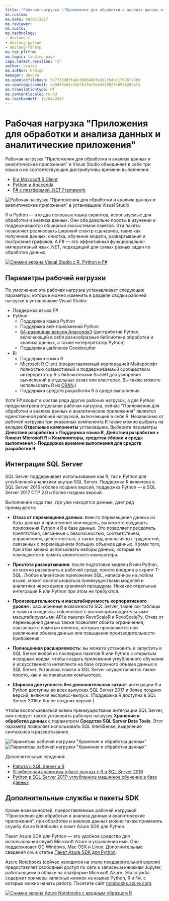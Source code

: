 ```yaml
---
title: "Рабочая нагрузка \"Приложения для обработки и анализа данных и аналитические приложения\" в Visual Studio | Документы Майкрософт"
ms.custom: 
ms.date: 09/05/2017
ms.reviewer: 
ms.suite: 
ms.technology:
- devlang-r
- devlang-python
- devlang-fsharp
ms.tgt_pltfrm: 
ms.topic: landing-page
caps.latest.revision: "1"
author: kraigb
ms.author: kraigb
manager: ghogen
ms.openlocfilehash: 5e7738d03fa0c9b8b460fe1b2fb4bc17076fa3b5
ms.sourcegitcommit: ae9450e81c4167b3fbc9ee5d1992fc693628eafa
ms.translationtype: HT
ms.contentlocale: ru-RU
ms.lasthandoff: 12/04/2017
---
```

# <a name="data-science-and-analytical-applications-workload"></a>Рабочая нагрузка "Приложения для обработки и анализа данных и аналитические приложения"

Рабочая нагрузка "Приложения для обработки и анализа данных и аналитические приложения" в Visual Studio объединяет в себе три языка и их соответствующие дистрибутивы времени выполнения:

- [R и Microsoft R Client](../rtvs/index.md)
- [Python и Anaconda](../python/python-in-visual-studio.md)
- [F# с платформой .NET Framework](https://docs.microsoft.com/dotnet/fsharp/)

![Рабочая нагрузка "Приложения для обработки и анализа данных и аналитические приложения" в установщике Visual Studio](media/data-science-workload.png)

R и Python — это два основных языка скриптов, используемые для обработки и анализа данных. Они оба довольно просты в изучении и поддерживаются обширной экосистемой пакетов. Эти пакеты позволяют реализовать широкий спектр сценариев, таких как получение данных, очистка, обучение модели, развертывания и построение графиков. А F# — это эффективный функционально-императивный язык .NET, подходящий для самых разных задач по обработке данных.

<!--Note link on the image because this one is large -->
[![Снимки экрана Visual Studio с R, Python и F#](media/data-science-workload-screens.png)](media/data-science-workload-screens.png)

## <a name="workload-options"></a>Параметры рабочей нагрузки

По умолчанию эта рабочая нагрузка устанавливает следующие параметры, которые можно изменить в разделе сводки рабочей нагрузки в установщике Visual Studio:

- Поддержка языка F#
- Python:
  - Поддержка языка Python
  - Поддержка веб-приложений Python
  - [64-разрядная версия Anaconda3](https://www.continuum.io) (дистрибутив Python, включающий в себя разнообразные библиотеки обработки и анализа данных, а также интерпретатор Python)
  - Поддержка шаблонов Cookiecutter
- R:
  - Поддержка языка R
  - [Microsoft R Client](/machine-learning-server/r-client/what-is-microsoft-r-client) (предоставляемый корпорацией Майкрософт полностью совместимый и поддерживаемый сообществом интерпретатор R с библиотеками ScaleR для ускорения вычислений в отдельных узлах или кластерах. Вы также можете использовать R из [CRAN](https://cran.r-project.org/).)
  - Поддержка средств разработки R в среде выполнения

Хотя F# входит в состав ряда других рабочих нагрузок, а для Python предусмотрена отдельная рабочая нагрузка, сейчас "Приложения для обработки и анализа данных и аналитические приложения" является единственной рабочей нагрузкой, включающей в себя R. Независимо от рабочей нагрузки три указанных компонента R также можно выбрать на вкладке **Отдельные компоненты** установщика. Выберите параметры **Действия разработки > Поддержка языка R**, **Действия разработки > Клиент Microsoft R** и **Компиляторы, средства сборки и среды выполнения > Поддержка времени выполнения для средств разработки R**.

## <a name="sql-server-integration"></a>Интеграция SQL Server

SQL Server поддерживает использование как R, так и Python для углубленной аналитики внутри SQL Server. Поддержка R включена в SQL Server 2016 и более поздних версий, поддержка Python — в SQL Server 2017 CTP 2.0 и более поздних версий.

Выполнение кода там, где уже находятся данные, дает ряд преимуществ:

- **Отказ от перемещения данных**: вместо перемещения данных из базы данных в приложение или модель, вы можете создавать приложения Python и R в базе данных. Это позволяет преодолеть препятствия, связанные с безопасностью, соответствием, управлением, целостностью, а также ряд аналогичных трудностей, связанных с перемещением больших объемов данных. Кроме того, при этом можно использовать наборы данных, которые не помещаются в память клиентского компьютера.

- **Простота развертывания**: после подготовки модели R или Python, ее можно развернуть в рабочей среде, просто внедрив в скрипт T-SQL. Любое клиентское приложение SQL, написанное на любом языке, может воспользоваться преимуществами моделей и аналитики через вызов хранимой процедуры. Никакие отдельные интеграции R или Python при этом не требуются.

- **Производительность и масштабируемость корпоративного уровня** : расширенные возможности SQL Server, такие как таблицы в памяти и индексы columnstore с высокопроизводительными масштабируемыми API в пакетах RevoScaleR и RevoScalePy. Отказ от перемещения данных также позволяет обойти ограничения, связанные с памятью клиента, которые проявляются при увеличении объема данных или повышении производительности приложения.

- **Полноценная расширяемость**: вы можете установить и запустить в SQL Server любой из последних пакетов R или Python с открытым исходным кодом, чтобы создать приложения углубленного обучения и искусственного интеллекта на базе огромного объема данных в SQL Server. Установка пакета в SQL Server осуществляется также просто, как и на локальном компьютере.

- **Широкая доступность без дополнительных затрат**: интеграции R и Python доступны во всех выпусках SQL Server 2017 и более поздних версий, включая экспресс-выпуск. (Поддержка R доступна в SQL Server 2016 и более поздних версий.)

Чтобы воспользоваться всеми преимуществами интеграции SQL Server, вам следует также установить рабочую нагрузку **Хранение и обработка данных** с параметром **Средства SQL Server Data Tools**. Этот параметр позволяет использовать SQL IntelliSense, выделение синтаксиса и развертывание.

![Параметры рабочей нагрузки "Хранение и обработка данных"](media/data-storage-workload.png) &nbsp;&nbsp; &nbsp;&nbsp; ![Параметры рабочей нагрузки "Хранение и обработка данных"](media/data-storage-workload-options.png)

Дополнительные сведения:

- [Работа с SQL Server и R](../rtvs/sql-server.md)
- [Углубленная аналитика в базе данных с R в SQL Server 2016](https://blogs.technet.microsoft.com/dataplatforminsider/2016/03/29/in-database-advanced-analytics-with-r-in-sql-server-2016/)
- [Python в SQL Server 2017: углубленное машинное обучение в базе данных](https://blogs.technet.microsoft.com/dataplatforminsider/2017/04/19/python-in-sql-server-2017-enhanced-in-database-machine-learning/)

## <a name="additional-services-and-sdks"></a>Дополнительные службы и пакеты SDK

Кроме возможностей, предоставляемых рабочей нагрузкой "Приложения для обработки и анализа данных и аналитические приложения", при обработке и анализе данных можно также применять службу Azure Notebooks и пакет Azure SDK для Python.

Пакет Azure SDK для Python — это удобное средство для использования служб Microsoft Azure и управления ими. Оно поддерживает ОС Windows, Mac OSX и Linux. Дополнительные сведения см. в статье [Пакет Azure SDK для Python](../python/azure-sdk-for-python.md).

Azure Notebooks (сейчас находится на этапе предварительной версии) предоставляет свободный доступ по сети к записным книжкам Jupyter, работающими в облаке на платформе Microsoft Azure. Эта служба содержит примеры записных книжек на языках Python, R и F#, с которых можно начать работу. Посетите сайт [notebooks.azure.com](https://notebooks.azure.com/).

<!--Note link on the image because this one is large -->
[![Снимки экрана Azure Notebooks с вводным образцом R](media/data-science-workload-notebooks.png)](media/data-science-workload-notebooks.png)